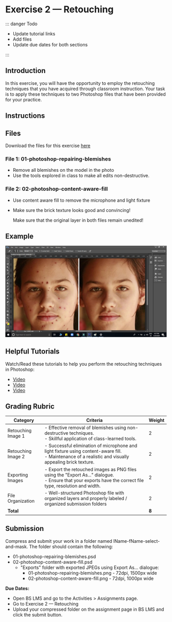 # Exercise 2 — Retouching

::: danger Todo

- Update tutorial links
- Add files
- Update due dates for both sections

:::

## Introduction

In this exercise, you will have the opportunity to employ the retouching techniques that you have acquired through classroom instruction. Your task is to apply these techniques to two Photoshop files that have been provided for your practice.

## Instructions

<!-- Instructions go here -->

## Files

Download the files for this exercise [here](./files/lName-fName-section#-retouching.zip)

### File 1: 01-photoshop-repairing-blemishes

- Remove all blemishes on the model in the photo
- Use the tools explored in class to make all edits non-destructive.

### File 2: 02-photoshop-content-aware-fill

- Use content aware fill to remove the microphone and light fixture
- Make sure the brick texture looks good and convincing!

  Make sure that the original layer in both files remain unedited!

## Example

![Exercise example](./assets/retouching.jpg)

## Helpful Tutorials

Watch/Read these tutorials to help you perform the retouching techniques in Photoshop:

- [Video]()
- [Video]()
- [Video]()

## Grading Rubric

| Category           | Criteria                                                                                                                                                       | Weight |
| ------------------ | -------------------------------------------------------------------------------------------------------------------------------------------------------------- | ------ |
| Retouching Image 1 | - Effective removal of blemishes using non-destructive techniques.<br> - Skillful application of class-learned tools.                                          | 2      |
| Retouching Image 2 | - Successful elimination of microphone and light fixture using content-aware fill.<br> - Maintenance of a realistic and visually appealing brick texture.      | 2      |
| Exporting Images   | - Export the retouched images as PNG files using the "Export As..." dialogue.<br> - Ensure that your exports have the correct file type, resolution and width. | 2      |
| File Organization  | - Well-structured Photoshop file with organized layers and properly labeled / organized submission folders                                                     | 2      |
| **Total**          |                                                                                                                                                                | **8**  |

## Submission

Compress and submit your work in a folder named lName-fName-select-and-mask. The folder should contain the following:

- 01-photoshop-repairing-blemishes.psd
- 02-photoshop-content-aware-fill.psd
  - "Exports" folder with exported JPEGs using Export As... dialogue:
    - 01-photoshop-repairing-blemishes.png - 72dpi, 1500px wide
    - 02-photoshop-content-aware-fill.png - 72dpi, 1000px wide

**Due Dates:**

<Badge text="Section 300: Tuesday September 19th @5:00pm" />
<Badge type="error" text="Section 310: Monday September 18th @6:00pm" />

- Open BS LMS and go to the Activities > Assignments page.
- Go to Exercise 2 — Retouching
- Upload your compressed folder on the assignment page in BS LMS and click the submit button.
